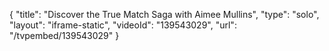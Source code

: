 {
    "title": "Discover the True Match Saga with Aimee Mullins",
    "type": "solo",
    "layout": "iframe-static",
    "videoId": "139543029",
    "url": "\/tvpembed\/139543029"
}